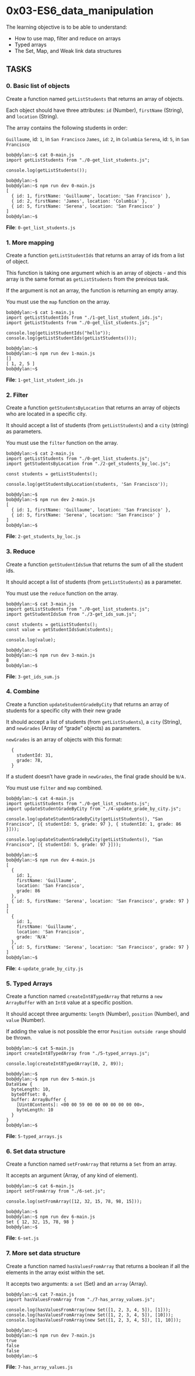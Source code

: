 # 0x03-ES6_data_manipulation


The learning objective is to be able to understand:

* How to use map, filter and reduce on arrays
* Typed arrays
* The Set, Map, and Weak link data structures


## TASKS

### 0. Basic list of objects

Create a function named `getListStudents` that returns an array of objects.

Each object should have three attributes: `id` (Number), `firstName` (String), and `location` (String).

The array contains the following students in order:

`Guillaume`, id: `1`, in `San Francisco`
`James`, `id`: `2`, in `Columbia`
`Serena`, id: `5`, in `San Francisco`


```
bob@dylan:~$ cat 0-main.js
import getListStudents from "./0-get_list_students.js";

console.log(getListStudents());

bob@dylan:~$ 
bob@dylan:~$ npm run dev 0-main.js 
[
  { id: 1, firstName: 'Guillaume', location: 'San Francisco' },
  { id: 2, firstName: 'James', location: 'Columbia' },
  { id: 5, firstName: 'Serena', location: 'San Francisco' }
]
bob@dylan:~$  
```



**File**: `0-get_list_students.js`




### 1. More mapping

Create a function `getListStudentIds` that returns an array of ids from a list of object.

This function is taking one argument which is an array of objects - and this array is the same format as `getListStudents` from the previous task.

If the argument is not an array, the function is returning an empty array.

You must use the `map` function on the array.



```
bob@dylan:~$ cat 1-main.js
import getListStudentIds from "./1-get_list_student_ids.js";
import getListStudents from "./0-get_list_students.js";

console.log(getListStudentIds("hello"));
console.log(getListStudentIds(getListStudents()));

bob@dylan:~$ 
bob@dylan:~$ npm run dev 1-main.js 
[]
[ 1, 2, 5 ]
bob@dylan:~$ 

```


**File**: `1-get_list_student_ids.js`




### 2. Filter

Create a function `getStudentsByLocation` that returns an array of objects who are located in a specific city.

It should accept a list of students (from `getListStudents`) and a `city` (string) as parameters.

You must use the `filter` function on the array.


```
bob@dylan:~$ cat 2-main.js
import getListStudents from "./0-get_list_students.js";
import getStudentsByLocation from "./2-get_students_by_loc.js";

const students = getListStudents();

console.log(getStudentsByLocation(students, 'San Francisco'));

bob@dylan:~$ 
bob@dylan:~$ npm run dev 2-main.js 
[
  { id: 1, firstName: 'Guillaume', location: 'San Francisco' },
  { id: 5, firstName: 'Serena', location: 'San Francisco' }
]
bob@dylan:~$ 
```


**File**: `2-get_students_by_loc.js`





### 3. Reduce

Create a function `getStudentIdsSum` that returns the sum of all the student ids.

It should accept a list of students (from `getListStudents`) as a parameter.

You must use the `reduce` function on the array.



```
bob@dylan:~$ cat 3-main.js
import getListStudents from "./0-get_list_students.js";
import getStudentIdsSum from "./3-get_ids_sum.js";

const students = getListStudents();
const value = getStudentIdsSum(students);

console.log(value);

bob@dylan:~$ 
bob@dylan:~$ npm run dev 3-main.js 
8
bob@dylan:~$ 
```


**File**: `3-get_ids_sum.js`




### 4. Combine


Create a function  `updateStudentGradeByCity` that returns an array of students for a specific city with their new grade

It should accept a list of students (from `getListStudents`), a `city` (String), and `newGrades` (Array of “grade” objects) as parameters.

`newGrades` is an array of objects with this format:


```
  {
    studentId: 31,
    grade: 78,
  }
```
If a student doesn’t have grade in `newGrades`, the final grade should be `N/A.`

You must use `filter` and `map` combined.


```
bob@dylan:~$ cat 4-main.js
import getListStudents from "./0-get_list_students.js";
import updateStudentGradeByCity from "./4-update_grade_by_city.js";

console.log(updateStudentGradeByCity(getListStudents(), "San Francisco", [{ studentId: 5, grade: 97 }, { studentId: 1, grade: 86 }]));

console.log(updateStudentGradeByCity(getListStudents(), "San Francisco", [{ studentId: 5, grade: 97 }]));

bob@dylan:~$ 
bob@dylan:~$ npm run dev 4-main.js 
[
  {
    id: 1,
    firstName: 'Guillaume',
    location: 'San Francisco',
    grade: 86
  },
  { id: 5, firstName: 'Serena', location: 'San Francisco', grade: 97 }
]
[
  {
    id: 1,
    firstName: 'Guillaume',
    location: 'San Francisco',
    grade: 'N/A'
  },
  { id: 5, firstName: 'Serena', location: 'San Francisco', grade: 97 }
]
bob@dylan:~$ 
```


**File**: `4-update_grade_by_city.js`










### 5. Typed Arrays

Create a function named `createInt8TypedArray` that returns a `new ArrayBuffer` with an `Int8` value at a specific position.

It should accept three arguments: `length` (Number), `position` (Number), and `value` (Number).

If adding the value is not possible the error `Position outside range` should be thrown.


```
bob@dylan:~$ cat 5-main.js
import createInt8TypedArray from "./5-typed_arrays.js";

console.log(createInt8TypedArray(10, 2, 89));

bob@dylan:~$ 
bob@dylan:~$ npm run dev 5-main.js 
DataView {
  byteLength: 10,
  byteOffset: 0,
  buffer: ArrayBuffer {
    [Uint8Contents]: <00 00 59 00 00 00 00 00 00 00>,
    byteLength: 10
  }
}
bob@dylan:~$ 
```

**File**: `5-typed_arrays.js`






### 6. Set data structure

Create a function named `setFromArray` that returns a `Set` from an array.

It accepts an argument (Array, of any kind of element).


```
bob@dylan:~$ cat 6-main.js
import setFromArray from "./6-set.js";

console.log(setFromArray([12, 32, 15, 78, 98, 15]));

bob@dylan:~$ 
bob@dylan:~$ npm run dev 6-main.js 
Set { 12, 32, 15, 78, 98 }
bob@dylan:~$ 
```


**File**: `6-set.js`



### 7. More set data structure

Create a function named `hasValuesFromArray` that returns a boolean if all the elements in the array exist within the set.

It accepts two arguments: a `set` (Set) and an `array` (Array).



```
bob@dylan:~$ cat 7-main.js
import hasValuesFromArray from "./7-has_array_values.js";

console.log(hasValuesFromArray(new Set([1, 2, 3, 4, 5]), [1]));
console.log(hasValuesFromArray(new Set([1, 2, 3, 4, 5]), [10]));
console.log(hasValuesFromArray(new Set([1, 2, 3, 4, 5]), [1, 10]));

bob@dylan:~$ 
bob@dylan:~$ npm run dev 7-main.js 
true
false
false
bob@dylan:~$ 
```


**File**: `7-has_array_values.js`

